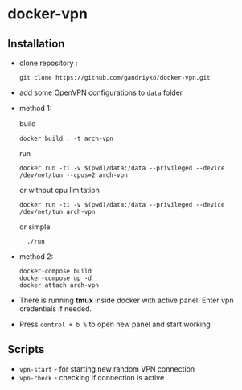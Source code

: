 # docker-vpn

Installation
----------------------------------

 * clone repository :

       git clone https://github.com/gandriyko/docker-vpn.git

 * add some OpenVPN configurations to `data` folder
 * method 1:

   build

       docker build . -t arch-vpn
   run

       docker run -ti -v $(pwd)/data:/data --privileged --device /dev/net/tun --cpus=2 arch-vpn

   or without cpu limitation

       docker run -ti -v $(pwd)/data:/data --privileged --device /dev/net/tun arch-vpn

     or simple 

         ./run
 * method 2:

       docker-compose build
       docker-compose up -d
       docker attach arch-vpn
 * There is running **tmux** inside docker with active panel. Enter vpn credentials if needed.
 * Press `control + b %` to open new panel and start working

Scripts 
----------------------------------
  * `vpn-start` - for starting new random VPN connection
  * `vpn-check` - checking if connection is active
